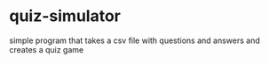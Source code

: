 # quiz-simulator
simple program that takes a csv file with questions and answers and creates a quiz game
